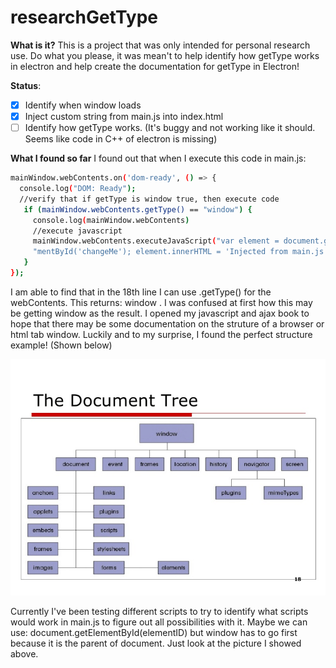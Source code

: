 # researchGetType


**What is it?** This is a project that was only intended for personal research use. Do what you please, it was mean't to help identify
how getType works in electron and help create the documentation for getType in Electron!

**Status**:
- [x] Identify when window loads
- [x] Inject custom string from main.js into index.html
- [ ] Identify how getType works. (It's buggy and not working like it should. Seems like code in C++ of electron is missing)

**What I found so far**
I found out that when I execute this code in main.js:

```sh
mainWindow.webContents.on('dom-ready', () => {
  console.log("DOM: Ready");
  //verify that if getType is window true, then execute code
   if (mainWindow.webContents.getType() == "window") {
     console.log(mainWindow.webContents)
     //execute javascript
     mainWindow.webContents.executeJavaScript("var element = document.getEle" +
     "mentById('changeMe'); element.innerHTML = 'Injected from main.js!';");
   }
});
```


I am able to find that in the 18th line I can use .getType() for the webContents.
This returns: window . I was confused at first how this may be getting window as
the result. I opened my javascript and ajax book to hope that there may be some
documentation on the struture of a browser or html tab window. Luckily and to
my surprise, I found the perfect structure example! (Shown below)

<img src="assets/doctree.jpg" width="auto" height="auto"/>

Currently I've been testing different scripts to try to identify what scripts
would work in main.js to figure out all possibilities with it. Maybe we can
use: document.getElementById(elementID) but window has to go first because it
is the parent of document. Just look at the picture I showed above.
